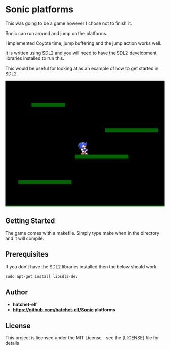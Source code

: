 # Sonic platforms

This was going to be a game however I chose not to finish it.

Sonic can run around and jump on the platforms.

I implemented Coyote time, jump buffering and the jump action works well.

It is written using SDL2 and you will need to have the SDL2 development libraries installed to run this.

This would be useful for looking at as an example of how to get started in SDL2.

![plot](screenshot.png)

## Getting Started

The game comes with a makefile. Simply type make when in the directory and it will compile.
  
## Prerequisites

If you don't have the SDL2 libraries installed then the below should work.

```
sudo apt-get install libsdl2-dev
```

## Author

* **hatchet-elf** 
* **https://github.com/hatchet-elf/Sonic platforms** 


## License

This project is licensed under the MIT License - see the [LICENSE] file for details


